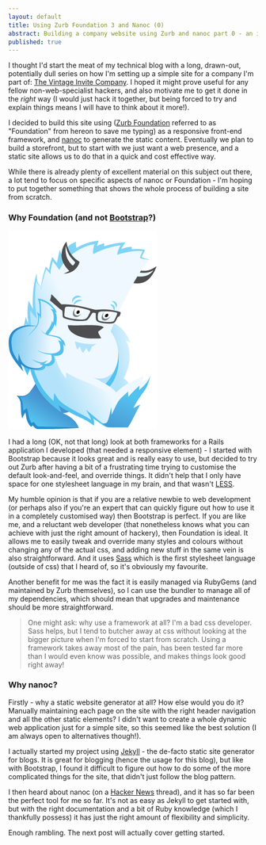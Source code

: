 ```yaml
---
layout: default
title: Using Zurb Foundation 3 and Nanoc (0)
abstract: Building a company website using Zurb and nanoc part 0 - an intro
published: true
---
```


I thought I'd start the meat of my technical blog with a long, drawn-out, potentially dull series on how I'm setting up a simple site for a company I'm part of: [The Vintage Invite Company](http://www.thevintageinvite.com). I hoped it might prove useful for any fellow non-web-specialist hackers, and also motivate me to get it done in the _right_ way (I would just hack it together, but being forced to try and explain things means I will have to think about it more!).

I decided to build this site using ([Zurb Foundation](http://foundation.zurb.com/) referred to as "Foundation" from hereon to save me typing) as a responsive front-end framework, and [nanoc](http://nanoc.ws/) to generate the static content. Eventually we plan to build a storefront, but to start with we just want a web presence, and a static site allows us to do that in a quick and cost effective way.

While there is already plenty of excellent material on this subject out there, a lot tend to focus on specific aspects of nanoc or Foundation - I'm hoping to put together something that shows the whole process of building a site from scratch.

### Why Foundation (and not [Bootstrap](http://twitter.github.io/bootstrap/)?)

![Foundation 3](/asset/image/2013-05-16/zurb-yeti.png "Zurb zurb zurb, zurb's the word...")

I had a long (OK, not that long) look at both frameworks for a Rails application I developed (that needed a responsive element) - I started with Bootstrap because it looks great and is really easy to use, but decided to try out Zurb after having a bit of a frustrating time trying to customise the default look-and-feel, and override things. It didn't help that I only have space for one stylesheet language in my brain, and that wasn't [LESS](http://lesscss.org/).

My humble opinion is that if you are a relative newbie to web development (or perhaps also if you're an expert that can quickly figure out how to use it in a completely customised way) then Bootstrap is perfect. If you are like me, and a reluctant web developer (that nonetheless knows what you can achieve with just the right amount of hackery), then Foundation is ideal. It allows me to easily tweak and override many styles and colours without changing any of the actual css, and adding new stuff in the same vein is also straightforward. And it uses [Sass](http://sass-lang.com/) which is the first stylesheet language (outside of css) that I heard of, so it's obviously my favourite.

Another benefit for me was the fact it is easily managed via RubyGems (and maintained by Zurb themselves), so I can use the bundler to manage all of my dependencies, which should mean that upgrades and maintenance should be more straightforward.

> One might ask: why use a framework at all? I'm a bad css developer. Sass helps, but I tend to butcher away at css without looking at the bigger picture when I'm forced to start from scratch. Using a framework takes away most of the pain, has been tested far more than I would even know was possible, and makes things look good right away!

### Why nanoc?

Firstly - why a static website generator at all? How else would you do it? Manually maintaining each page on the site with the right header navigation and all the other static elements? I didn't want to create a whole dynamic web application just for a simple site, so this seemed like the best solution (I am always open to alternatives though!).

I actually started my project using [Jekyll](https://github.com/mojombo/jekyll) - the de-facto static site generator for blogs. It is great for blogging (hence the usage for this blog), but like with Bootstrap, I found it difficult to figure out how to do some of the more complicated things for the site, that didn't just follow the blog pattern.

I then heard about nanoc (on a [Hacker News](http://news.ycombinator.com) thread), and it has so far been the perfect tool for me so far. It's not as easy as Jekyll to get started with, but with the right documentation and a bit of Ruby knowledge (which I thankfully possess) it has just the right amount of flexibility and simplicity.

Enough rambling. The next post will actually cover getting started.
